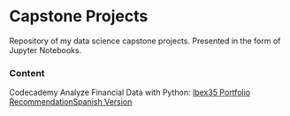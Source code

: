 # Capstone Projects

Repository of my data science capstone projects. Presented in the form of Jupyter Notebooks.

### Content


Codecademy Analyze Financial Data with Python: [Ibex35 Portfolio Recommendation](https://github.com/sgarciapuga/capstone_projects/blob/master/Analyze_Financial_Data/Ibex35_Capstone_Project.ipynb)[Spanish Version](https://github.com/sgarciapuga/capstone_projects/blob/master/Analyze_Financial_Data/Ibex35_Capstone_Project_spanish.ipynb)

